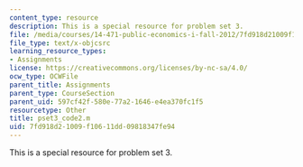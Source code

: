 ```yaml
---
content_type: resource
description: This is a special resource for problem set 3.
file: /media/courses/14-471-public-economics-i-fall-2012/7fd918d21009f10611dd09818347fe94_pset3_code2.m
file_type: text/x-objcsrc
learning_resource_types:
- Assignments
license: https://creativecommons.org/licenses/by-nc-sa/4.0/
ocw_type: OCWFile
parent_title: Assignments
parent_type: CourseSection
parent_uid: 597cf42f-580e-77a2-1646-e4ea370fc1f5
resourcetype: Other
title: pset3_code2.m
uid: 7fd918d2-1009-f106-11dd-09818347fe94
---
```

This is a special resource for problem set 3.
